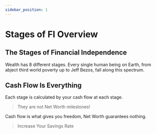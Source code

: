 ```yaml
---
sidebar_position: 1
---
```


# Stages of FI Overview

## The Stages of Financial Independence

Wealth has 8 different stages. Every single human being on Earth, from abject third world poverty up to Jeff Bezos, fall along this spectrum.

## Cash Flow Is Everything

Each stage is calculated by your cash flow at each stage.

>They are not Net Worth milestones!

Cash flow is what gives you freedom, Net Worth guarantees nothing.

>Increase Your Savings Rate